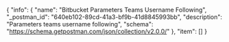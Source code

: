 {
  "info": {
    "name": "Bitbucket Parameters Teams Username Following",
    "_postman_id": "640eb102-89cd-41a3-bf9b-41d8845993bb",
    "description": "Parameters teams username following",
    "schema": "https://schema.getpostman.com/json/collection/v2.0.0/"
  },
  "item": []
}